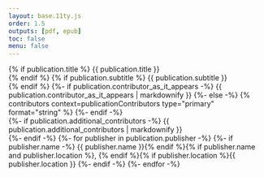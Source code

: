 ```yaml
---
layout: base.11ty.js
order: 1.5
outputs: [pdf, epub]
toc: false
menu: false
---
```


<div class="title-page">
  {% if publication.title %}
  <span class="title-tp">
    {{ publication.title }}
  </span><br />
  {% endif %}
  {% if publication.subtitle %}
  <span class="sub-title">
    {{ publication.subtitle }}
  </span><br />
  {% endif %}
  <span class="contributor">
    {%- if publication.contributor_as_it_appears -%}
      {{ publication.contributor_as_it_appears | markdownify }}
    {%- else -%}
      {% contributors context=publicationContributors type="primary" format="string" %}
    {%- endif -%}
  </span><br />
  {%- if publication.additional_contributors -%}
    <span class="contributor.additional-contributor">
      {{ publication.additional_contributors | markdownify }}
    </span><br />
  {%- endif -%}
  <span class="publisher">
    {%- for publisher in publication.publisher -%}
      {%- if publisher.name -%}
        {{ publisher.name }}{% endif %}{% if publisher.name and publisher.location %}, {% endif %}{% if publisher.location %}{{ publisher.location }}
      {%- endif -%}
    {%- endfor -%}
  </span>
</div>
